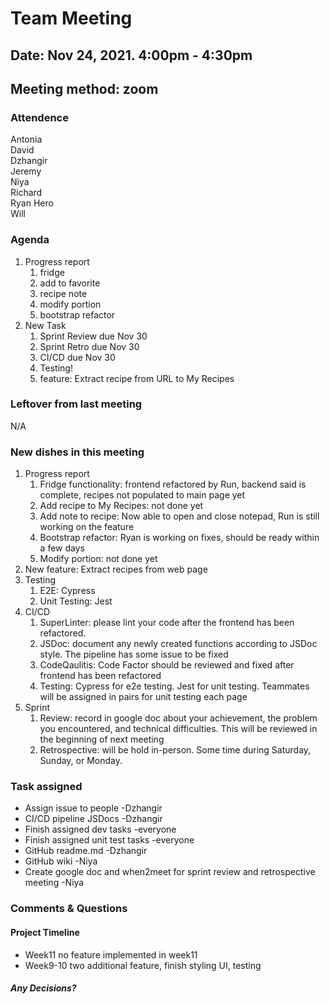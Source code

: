 # Team Meeting
## Date: Nov 24, 2021. 4:00pm - 4:30pm
## Meeting method: zoom

### Attendence
Antonia <br>
David <br>
Dzhangir <br>
Jeremy <br>
Niya <br>
Richard <br>
Ryan Hero <br>
Will <br>

### Agenda
1. Progress report
   1. fridge
   2. add to favorite
   3. recipe note
   4. modify portion
   5. bootstrap refactor
2. New Task
   1. Sprint Review due Nov 30
   2. Sprint Retro due Nov 30
   3. CI/CD due Nov 30
   4. Testing!
   5. feature: Extract recipe from URL to My Recipes

### Leftover from last meeting
N/A

### New dishes in this meeting
1. Progress report
   1. Fridge functionality: frontend refactored by Run, backend said is complete, recipes not populated to main page yet
   2. Add recipe to My Recipes: not done yet
   3. Add note to recipe: Now able to open and close notepad, Run is still working on the feature
   4. Bootstrap refactor: Ryan is working on fixes, should be ready within a few days
   5. Modify portion: not done yet
2. New feature: Extract recipes from web page
3. Testing
   1. E2E: Cypress
   2. Unit Testing: Jest
4. CI/CD
   1. SuperLinter: please lint your code after the frontend has been refactored.
   2. JSDoc: document any newly created functions according to JSDoc style. The pipeline has some issue to be fixed
   3. CodeQaulitis: Code Factor should be reviewed and fixed after frontend has been refactored
   4. Testing: Cypress for e2e testing. Jest for unit testing. Teammates will be assigned in pairs for unit testing each page
5. Sprint
   1. Review: record in google doc about your achievement, the problem you encountered, and technical difficulties. This will be reviewed in the beginning of next meeting
   2. Retrospective: will be hold in-person. Some time during Saturday, Sunday, or Monday.

### Task assigned
* Assign issue to people -Dzhangir
* CI/CD pipeline JSDocs -Dzhangir
* Finish assigned dev tasks -everyone
* Finish assigned unit test tasks -everyone
* GitHub readme.md -Dzhangir
* GitHub wiki -Niya
* Create google doc and when2meet for sprint review and retrospective meeting -Niya

### Comments & Questions

#### Project Timeline
* Week11 no feature implemented in week11
* Week9-10 two additional feature, finish styling UI, testing

##### Any Decisions?
